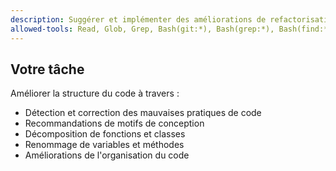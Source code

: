 ```yaml
---
description: Suggérer et implémenter des améliorations de refactorisation du code
allowed-tools: Read, Glob, Grep, Bash(git:*), Bash(grep:*), Bash(find:*), Edit, MultiEdit
---
```


## Votre tâche

Améliorer la structure du code à travers :
- Détection et correction des mauvaises pratiques de code
- Recommandations de motifs de conception
- Décomposition de fonctions et classes
- Renommage de variables et méthodes
- Améliorations de l'organisation du code